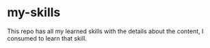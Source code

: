 # my-skills
This repo has all my learned skills with the details about the content, I consumed to learn that skill. 
